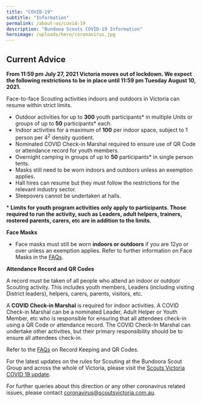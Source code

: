 ```yaml
---
title: "COVID-19"
subtitle: "Information"
permalink: /about-us/covid-19
description: "Bundooa Scouts COVID-19 Information"
heroimage: /uploads/hero/coronavirus.jpg
---
```


## Current Advice

**From 11:59 pm July 27, 2021 Victoria moves out of lockdown. We expect the following restrictions to be in place until 11:59 pm Tuesday August 10, 2021.**

Face-to-face Scouting activities indoors and outdoors in Victoria can resume within strict limits.

 * Outdoor activities for up to **300** youth participants\* in multiple Units or groups of up to **50** participants\* each.
 * Indoor activities for a maximum of **100** per indoor space, subject to 1 person per 4<sup>2</sup> density quotient.
 * Nominated COVID Check-in Marshal required to ensure use of QR Code or attendance record for youth members.
 * Overnight camping in groups of up to **50** participants\* in single person tents.
 * Masks still need to be worn indoors and outdoors unless an exemption applies.
 * Hall hires can resume but they must follow the restrictions for the relevant industry sector.
 * Sleepovers cannot be undertaken at halls.

\* **Limits for youth program activities only apply to participants. Those required to run the activity, such as Leaders, adult helpers, trainers, rostered parents, carers, etc are in addition to the limits.**

**Face Masks**

 * Face masks must still be worn **indoors or outdoors** if you are 12yo or over unless an exemption applies. Refer to further information on Face Masks in the [FAQs](https://scoutsvictoria.com.au/covid-19-lockdown-faq/face-masks/).

**Attendance Record and QR Codes**

A record must be taken of all people who attend an indoor or outdoor Scouting activity. This includes youth members, Leaders (including visiting District leaders), helpers, carers, parents, visitors, etc.

A **COVID Check-in Marshal** is required for indoor activities. A COVID Check-in Marshal can be a nominated Leader, Adult Helper or Youth Member, etc who is responsible for ensuring that all attendees check-in using a QR Code or attendance record. The COVID Check-In Marshal can undertake other activities, but their primary responsibility should be to ensure all attendees check-in.

Refer to the [FAQs](https://scoutsvictoria.com.au/covid-19-lockdown-faq/record-keeping-and-qr-codes/) on Record Keeping and QR Codes.

For the latest updates on the rules for Scouting at the Bundoora Scout Group and across the whole of Victoria, please visit the [Scouts Victoria COVID 19 update](https://scoutsvictoria.com.au/about-us/news/covid-19-update/).

For further queries about this direction or any other coronavirus related issues, please contact [coronavirus@scoutsvictoria.com.au](mailto:coronavirus@scoutsvictoria.com.au).